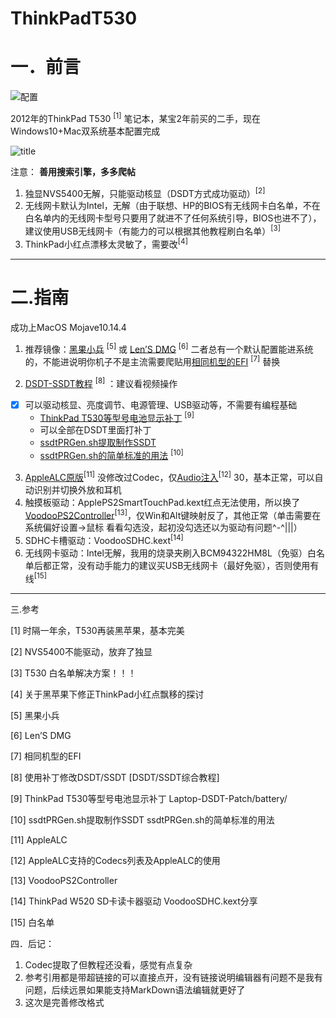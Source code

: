 # ThinkPadT530

# 一．前言
![配置](https://i.imgur.com/mNrrsPx.png)

2012年的ThinkPad T530 <sup>[1]</sup> 笔记本，某宝2年前买的二手，现在Windows10+Mac双系统基本配置完成

![title](https://i.imgur.com/PHtV0hJ.png)

注意：
**善用搜索引擎，多多爬帖**
1. 独显NVS5400无解，只能驱动核显（DSDT方式成功驱动）<sup>[2]</sup>
2. 无线网卡默认为Intel，无解（由于联想、HP的BIOS有无线网卡白名单，不在白名单内的无线网卡型号只要用了就进不了任何系统引导，BIOS也进不了），建议使用USB无线网卡（有能力的可以根据其他教程刷白名单）<sup>[3]</sup>
3. ThinkPad小红点漂移太灵敏了，需要改<sup>[4]</sup>
-------------------------------------------------
 


# 二.指南

 

成功上MacOS Mojave10.14.4

1. 推荐镜像：[黑果小兵](https://blog.daliansky.net)   <sup>[5]</sup> 或   [Len’S DMG](http://bbs.pcbeta.com/search.php?mod=forum&searchid=3518&orderby=lastpost&ascdesc=desc&searchsubmit=yes&kw=Len) <sup>[6]</sup>
二者总有一个默认配置能进系统的，不能进说明你机子不是主流需要爬贴用[相同机型的EFI](http://bbs.pcbeta.com/viewthread-1795904-1-1.html) <sup>[7]</sup> 替换
 
4. [DSDT-SSDT教程](http://bbs.pcbeta.com/forum.php?mod=viewthread&tid=1571455) <sup>[8]</sup> ：建议看视频操作
- [x] 可以驱动核显、亮度调节、电源管理、USB驱动等，不需要有编程基础
	* [ThinkPad T530等型号电池显示补丁](https://github.com/RehabMan/Laptop-DSDT-Patch/blob/master/battery/battery_Lenovo-X220.txt) <sup>[9]</sup>
	* 可以全部在DSDT里面打补丁
	* [ssdtPRGen.sh提取制作SSDT](http://bbs.pcbeta.com/viewthread-1612058-1-7.html)     
	* [ssdtPRGen.sh的简单标准的用法](http://bbs.pcbeta.com/viewthread-1720374-1-2.html) <sup>[10]</sup>
3. [AppleALC原版](https://github.com/acidanthera/AppleALC/releases)<sup>[11]</sup> 没修改过Codec，仅[Audio注入](https://blog.daliansky.net/AppleALC-Supported-codecs.html)<sup>[12]</sup> 30，基本正常，可以自动识别并切换外放和耳机
4. 触摸板驱动：ApplePS2SmartTouchPad.kext红点无法使用，所以换了[VoodooPS2Controller](https://bitbucket.org/RehabMan/os-x-voodoo-ps2-controller/downloads/)<sup>[13]</sup>，仅Win和Alt键映射反了，其他正常（单击需要在系统偏好设置->鼠标 看看勾选没，起初没勾选还以为驱动有问题^-^|||）
5. SDHC卡槽驱动：VoodooSDHC.kext<sup>[14]</sup>
6. 无线网卡驱动：Intel无解，我用的烧录夹刷入BCM94322HM8L（免驱）白名单后都正常，没有动手能力的建议买USB无线网卡（最好免驱），否则使用有线<sup>[15]</sup>

---

三.参考

 

[1] 时隔一年余，T530再装黑苹果，基本完美

[2] NVS5400不能驱动，放弃了独显

[3] T530 白名单解决方案！！！

[4] 关于黑苹果下修正ThinkPad小红点飘移的探讨

[5] 黑果小兵  

[6] Len’S DMG  
   
[7] 相同机型的EFI

[8] 使用补丁修改DSDT/SSDT [DSDT/SSDT综合教程] 

[9] ThinkPad T530等型号电池显示补丁  Laptop-DSDT-Patch/battery/

[10] ssdtPRGen.sh提取制作SSDT     ssdtPRGen.sh的简单标准的用法 

[11] AppleALC

[12] AppleALC支持的Codecs列表及AppleALC的使用

[13] VoodooPS2Controller

[14] ThinkPad W520 SD卡读卡器驱动 VoodooSDHC.kext分享

[15] 白名单
 
四．后记：

1. Codec提取了但教程还没看，感觉有点复杂
2. 参考引用都是带超链接的可以直接点开，没有链接说明编辑器有问题不是我有问题，后续远景如果能支持MarkDown语法编辑就更好了
3. 这次是完善修改格式
 
